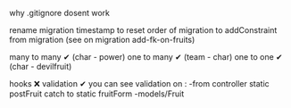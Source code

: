 why .gitignore dosent work

rename migration timestamp to reset order of migration
to addConstraint from migration (see on migration add-fk-on-fruits)

many to many ✔ (char - power)
one to many ✔ (team - char)
one to one ✔ (char - devilfruit)


hooks ❌
validation ✔
you can see validation on :
-from controller static postFruit catch to static fruitForm
-models/Fruit